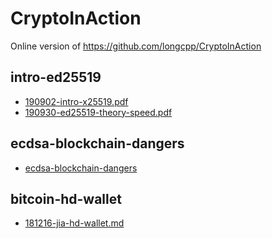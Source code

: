 # CryptoInAction
Online version of https://github.com/longcpp/CryptoInAction

## intro-ed25519

+ [190902-intro-x25519.pdf](/intro-ed25519/190902-intro-x25519.pdf)
+ [190930-ed25519-theory-speed.pdf](/intro-ed25519/190930-ed25519-theory-speed.pdf)

## ecdsa-blockchain-dangers

+ [ecdsa-blockchain-dangers](/ecdsa-blockchain-dangers/190816-secp256k1-ecdsa-dangers.pdf)

## bitcoin-hd-wallet

+ [181216-jia-hd-wallet.md](/bitcoin-hd-wallet/181216-jia-hd-wallet.md)

